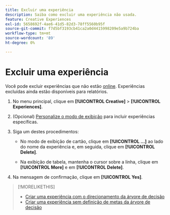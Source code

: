 ```yaml
---
title: Excluir uma experiência
description: Saiba como excluir uma experiência não usada.
feature: Creative Experiences
exl-id: 5658692f-4ae6-41d5-82d3-78ff5560b95f
source-git-commit: f7d5bf3193cb41ca2a0d4415998209e5a9b724ba
workflow-type: tm+mt
source-wordcount: '89'
ht-degree: 0%

---
```


# Excluir uma experiência

<!-- No multiselect for experiences as of 1/30 -->

Você pode excluir experiências que não estão [online](experience-about.md#experience-statuses). Experiências excluídas ainda estão disponíveis para relatórios. <!-- Verify -->

1. No menu principal, clique em **[!UICONTROL Creative]** > **[!UICONTROL Experiences]**.

1. (Opcional) [Personalize o modo de exibição](/help/creative/introduction/customize-data-views.md) para incluir experiências específicas.

1. Siga um destes procedimentos:

   * No modo de exibição de cartão, clique em **[!UICONTROL ...]** ao lado do nome da experiência e, em seguida, clique em **[!UICONTROL Delete]**.

   * Na exibição de tabela, mantenha o cursor sobre a linha, clique em **[!UICONTROL More]** e em **[!UICONTROL Delete]**.

1. Na mensagem de confirmação, clique em **[!UICONTROL Yes]**.

>[!MORELIKETHIS]
>
>* [Criar uma experiência com o direcionamento da árvore de decisão](experience-create-targeting.md)
>* [Criar uma experiência sem definição de metas da árvore de decisão](experience-create-no-targeting.md)
